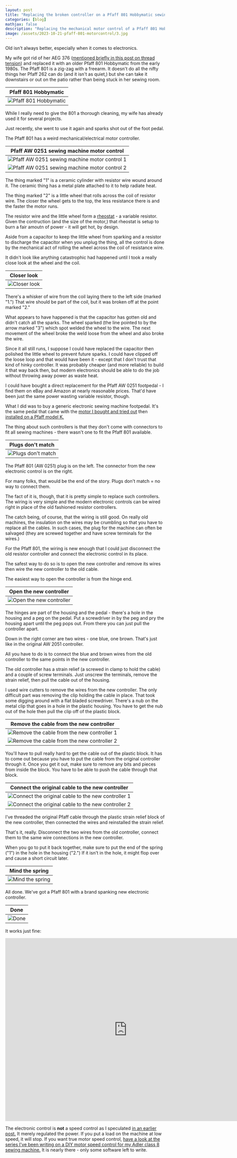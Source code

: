 ```yaml
---
layout: post
title: "Replacing the broken controller on a Pfaff 801 Hobbymatic sewing machine"
categories: [blog]
mathjax: false
description: "Replacing the mechanical motor control of a Pfaff 801 Hobbymatic with a modern electronic motor controller."
image: /assets/2023-10-21-pfaff-801-motorcontrol/3.jpg
---
```

Old isn't always better, especially when it comes to electronics.

My wife got rid of her AEG 376 ([mentioned briefly in this post on thread tension](threadtension)) and replaced it with an older Pfaff 801 Hobbymatic from the early 1980s.  The Pfaff 801 is a zig-zag with a freearm.  It doesn't do all the nifty things her Pfaff 262 can do (and it isn't as quiet,) but she can take it downstairs or out on the patio rather than being stuck in her sewing room.

|Pfaff 801 Hobbymatic|
|--------------------|
|![Pfaff 801 Hobbymatic](/assets/2023-10-21-pfaff-801-motorcontrol/1.jpg)|

While I really need to give the 801 a thorough cleaning, my wife has already used it for several projects.

Just recently, she went to use it again and sparks shot out of the foot pedal.

The Pfaff 801 has a weird mechanical/electrical motor controller.

|Pfaff AW 0251 sewing machine motor control|
|------------------------------------------|
|![Pfaff AW 0251 sewing machine motor control 1](/assets/2023-10-21-pfaff-801-motorcontrol/2.jpg)|
|![Pfaff AW 0251 sewing machine motor control 2](/assets/2023-10-21-pfaff-801-motorcontrol/3.jpg)|

The thing marked "1" is a ceramic cylinder with resistor wire wound around it.  The ceramic thing has a metal plate attached to it to help radiate heat.

The thing marked "2" is a little wheel that rolls across the coil of resistor wire.  The closer the wheel gets to the top, the less resistance there is and the faster the motor runs.

The resistor wire and the little wheel form a [rheostat](https://en.wikipedia.org/wiki/Potentiometer#Rheostat) - a variable resistor.  Given the contruction (and the size of the motor,) that rheostat is setup to burn a fair amoutn of power - it will get hot, by design.

Aside from a capacitor to keep the little wheel from sparking and a resistor to discharge the capacitor when you unplug the thing, all the control is done by the mechanical act of rolling the wheel across the coil of resistance wire.

It didn't look like anything catastrophic had happened until I took a really close look at the wheel and the coil.

|Closer look|
|-----------|
|![Closer look](/assets/2023-10-21-pfaff-801-motorcontrol/4.jpg)|

There's a whisker of wire from the coil laying there to the left side (marked "1.")  That wire should be part of the coil, but it was broken off at the point marked "2."

What appears to have happened is that the capacitor has gotten old and didn't catch all the sparks.  The wheel sparked (the line pointed to by the arrow marked "3") which spot welded the wheel to the wire.  The next movement of the wheel broke the weld loose from the wheel and also broke the wire.

Since it all still runs, I suppose I could have replaced the capacitor then polished the little wheel to prevent future sparks.  I could have clipped off the loose loop and that would have been it - except that I don't trust that kind of hinky controller. It was probably cheaper (and more reliable) to build it that way back then, but modern electronics should be able to do the job without throwing away power as waste heat.

I could have bought a direct replacement for the Pfaff AW 0251 footpedal - I find them on eBay and Amazon at nearly reasonable prices.  That'd have been just the same power wasting variable resistor, though.

What I did was to buy a generic electronic sewing machine footpedal.  It's the same pedal that came with the [motor I bought and tried out](sewingmachinemotor) then [installed on a Pfaff model K.](pfaff-k-5-motor)

The thing about such controllers is that they don't come with connectors to fit all sewing machines - there wasn't one to fit the Pfaff 801 available.

|Plugs don't match|
|-----------------|
|![Plugs don't match](/assets/2023-10-21-pfaff-801-motorcontrol/5.jpg)|

The Pfaff 801 (AW 0251) plug is on the left.  The connector from the new electronic control is on the right.

For many folks, that would be the end of the story.  Plugs don't match = no way to connect them.

The fact of it is, though, that it is pretty simple to replace such controllers.  The wiring is very simple and the modern electronic controls can be wired right in place of the old fashioned resistor controllers.

The catch being, of course, that the wiring is still good.  On really old machines, the insulation on the wires may be crumbling so that you have to replace all the cables.  In such cases, the plug for the machine can often be salvaged (they are screwed together and have screw terminals for the wires.)

For the Pfaff 801, the wiring is new enough that I could just disconnect the old resistor controller and connect the electronic control in its place.

The safest way to do so is to open the new controller and remove its wires then wire the new controller to the old cable.

The easiest way to open the controller is from the hinge end.

|Open the new controller|
|-----------------------|
|![Open the new controller](/assets/2023-10-21-pfaff-801-motorcontrol/6.jpg)|

The hinges are part of the housing and the pedal - there's a hole in the housing and a peg on the pedal.  Put a screwdriver in by the peg and pry the housing apart until the peg pops out.  From there you can just pull the controller apart.

Down in the right corner are two wires - one blue, one brown.  That's just like in the original AW 2051 controller.

All you have to do is to connect the blue and brown wires from the old controller to the same points in the new controller.

The old controller has a strain relief (a screwed in clamp to hold the cable) and a couple of screw terminals.  Just unscrew the terminals, remove the strain relief, then pull the cable out of the housing.

I used wire cutters to remove the wires from the new controller.  The only difficult part was removing the clip holding the cable in place.  That took some digging around with a flat bladed screwdriver.  There's a nub on the metal clip that goes in a hole in the plastic housing.  You have to get the nub out of the hole then pull the clip off of the plastic block.

|Remove the cable from the new controller|
|-----------------------|
|![Remove the cable from the new controller 1](/assets/2023-10-21-pfaff-801-motorcontrol/7.jpg)|
|![Remove the cable from the new controller 2](/assets/2023-10-21-pfaff-801-motorcontrol/8.jpg)|

You'll have to pull really hard to get the cable out of the plastic block.  It has to come out because you have to put the cable from the original controller through it.  Once you get it out, make sure to remove any bits and pieces from inside the block.  You have to be able to push the cable through that block.

|Connect the original cable to the new controller|
|------------------------------------------------|
|![Connect the original cable to the new controller 1](/assets/2023-10-21-pfaff-801-motorcontrol/9.jpg)|
|![Connect the original cable to the new controller 2](/assets/2023-10-21-pfaff-801-motorcontrol/10.jpg)|

I've threaded the original Pfaff cable through the plastic strain relief block of the new controller, then connected the wires and reinstalled the strain relief.

That's it, really.  Disconnect the two wires from the old controller, connect them to the same wire connections in the new controller.

When you go to put it back together, make sure to put the end of the spring ("1") in the hole in the housing ("2.")  If it isn't in the hole, it might flop over and cause a short circuit later.

|Mind the spring|
|------------------------------------------------|
|![Mind the spring](/assets/2023-10-21-pfaff-801-motorcontrol/11.jpg)|

All done.  We've got a Pfaff 801 with a brand spanking new electronic controller.

|Done|
|------------------------------------------------|
|![Done](/assets/2023-10-21-pfaff-801-motorcontrol/12.jpg)|

It works just fine:

<iframe src="https://player.vimeo.com/video/876473400?badge=0&amp;autopause=0&amp;quality_selector=1&amp;progress_bar=1&amp;player_id=0&amp;app_id=58479" width="768" height="576" frameborder="0" allow="autoplay; fullscreen; picture-in-picture" title="Pfaff 801 - new motor speed control"></iframe>

The electronic control is **not** a speed control as I speculated [in an earlier post.](sewingmachinemotor) It merely regulated the power.  If you put a load on the machine at low speed, it will stop.  If you want true motor speed control, [have a look at the series I've been writing on a DIY motor speed control for my Adler class 8 sewing machine.](motorcontrol-toc)  It is nearly there - only some software left to write.
